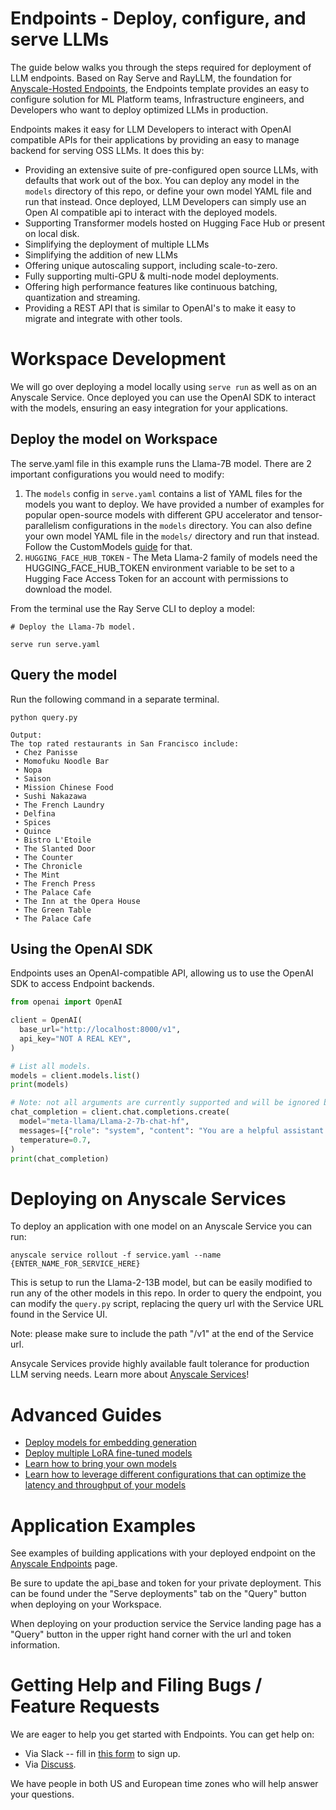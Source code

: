 # Endpoints - Deploy, configure, and serve LLMs 

The guide below walks you through the steps required for deployment of LLM endpoints. Based on Ray Serve and RayLLM, the foundation for [Anyscale-Hosted Endpoints](http://anyscale.com/endpoints), the Endpoints template provides an easy to configure solution for ML Platform teams, Infrastructure engineers, and Developers who want to deploy optimized LLMs in production. 

Endpoints makes it easy for LLM Developers to interact with OpenAI compatible APIs for their applications by providing an easy to manage backend for serving OSS LLMs.  It does this by:

- Providing an extensive suite of pre-configured open source LLMs, with defaults that work out of the box. You can deploy any model in the `models` directory of this repo, or define your own model YAML file and run that instead. Once deployed, LLM Developers can simply use an Open AI compatible api to interact with the deployed models.
- Supporting Transformer models hosted on Hugging Face Hub or present on local disk.
- Simplifying the deployment of multiple LLMs
- Simplifying the addition of new LLMs
- Offering unique autoscaling support, including scale-to-zero.
- Fully supporting multi-GPU & multi-node model deployments.
- Offering high performance features like continuous batching, quantization and streaming.
- Providing a REST API that is similar to OpenAI's to make it easy to migrate and integrate with other tools.

# Workspace Development

We will go over deploying a model locally using `serve run` as well as on an Anyscale Service. Once deployed you can use the OpenAI SDK to interact with the models, ensuring an easy integration for your applications.  

## Deploy the model on Workspace

The serve.yaml file in this example runs the Llama-7B model. There are 2 important configurations you would need to modify:
1. The `models` config in `serve.yaml` contains a list of YAML files for the models you want to deploy. We have provided a number of examples for popular open-source models with different GPU accelerator and tensor-parallelism configurations in the `models` directory. You can also define your own model YAML file in the `models/` directory and run that instead. Follow the CustomModels [guide](CustomModels.md) for that.
2. `HUGGING_FACE_HUB_TOKEN` - The Meta Llama-2 family of models need the HUGGING_FACE_HUB_TOKEN environment variable to be set to a Hugging Face Access Token for an account with permissions to download the model.

From the terminal use the Ray Serve CLI to deploy a model:

```shell
# Deploy the Llama-7b model. 

serve run serve.yaml
```

## Query the model

Run the following command in a separate terminal. 

```shell
python query.py
```
```text
Output:
The top rated restaurants in San Francisco include:
 • Chez Panisse
 • Momofuku Noodle Bar
 • Nopa
 • Saison
 • Mission Chinese Food
 • Sushi Nakazawa
 • The French Laundry
 • Delfina
 • Spices
 • Quince
 • Bistro L'Etoile
 • The Slanted Door
 • The Counter
 • The Chronicle
 • The Mint
 • The French Press
 • The Palace Cafe
 • The Inn at the Opera House
 • The Green Table
 • The Palace Cafe
```

## Using the OpenAI SDK

Endpoints uses an OpenAI-compatible API, allowing us to use the OpenAI SDK to access Endpoint backends.

```python
from openai import OpenAI

client = OpenAI(
  base_url="http://localhost:8000/v1",
  api_key="NOT A REAL KEY",
)

# List all models.
models = client.models.list()
print(models)

# Note: not all arguments are currently supported and will be ignored by the backend.
chat_completion = client.chat.completions.create(
  model="meta-llama/Llama-2-7b-chat-hf",
  messages=[{"role": "system", "content": "You are a helpful assistant."}, {"role": "user", "content": "Say 'test'."}],
  temperature=0.7,
)
print(chat_completion)

```

# Deploying on Anyscale Services

To deploy an application with one model on an Anyscale Service you can run:

```shell
anyscale service rollout -f service.yaml --name {ENTER_NAME_FOR_SERVICE_HERE}
```

This is setup to run the Llama-2-13B model, but can be easily modified to run any of the other models in this repo.
In order to query the endpoint, you can modify the `query.py` script, replacing the query url with the Service URL found in the Service UI.

Note: please make sure to include the path "/v1" at the end of the Service url.

Ansycale Services provide highly available fault tolerance for production LLM serving needs.  Learn more about [Anyscale Services](https://docs.anyscale.com/productionize/services/get-started)!

# Advanced Guides

* [Deploy models for embedding generation](EmbeddingModels.md)
* [Deploy multiple LoRA fine-tuned models](DeployLora.md)
* [Learn how to bring your own models](CustomModels.md)
* [Learn how to leverage different configurations that can optimize the latency and throughput of your models](CustomModels.md)

# Application Examples
See examples of building applications with your deployed endpoint on the [Anyscale Endpoints](https://docs.endpoints.anyscale.com/category/examples) page.

Be sure to update the api_base and token for your private deployment.  This can be found under the "Serve deployments" tab on the "Query" button when deploying on your Workspace.

When deploying on your production service the Service landing page has a "Query" button in the upper right hand corner with the url and token information.

# Getting Help and Filing Bugs / Feature Requests

We are eager to help you get started with Endpoints. You can get help on: 

- Via Slack -- fill in [this form](https://docs.google.com/forms/d/e/1FAIpQLSfAcoiLCHOguOm8e7Jnn-JJdZaCxPGjgVCvFijHB5PLaQLeig/viewform) to sign up. 
- Via [Discuss](https://discuss.ray.io/c/llms-generative-ai/27). 

We have people in both US and European time zones who will help answer your questions. 

